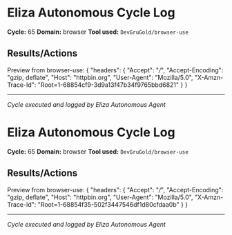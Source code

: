 # Eliza Autonomous Cycle Log

**Cycle:** 65
**Domain:** browser
**Tool used:** `DevGruGold/browser-use`

## Results/Actions
Preview from browser-use:
{
  "headers": {
    "Accept": "*/*", 
    "Accept-Encoding": "gzip, deflate", 
    "Host": "httpbin.org", 
    "User-Agent": "Mozilla/5.0", 
    "X-Amzn-Trace-Id": "Root=1-68854cf9-3d9a13f47b34f9765bbd6821"
  }
}


---
*Cycle executed and logged by Eliza Autonomous Agent*

# Eliza Autonomous Cycle Log

**Cycle:** 65
**Domain:** browser
**Tool used:** `DevGruGold/browser-use`

## Results/Actions
Preview from browser-use:
{
  "headers": {
    "Accept": "*/*", 
    "Accept-Encoding": "gzip, deflate", 
    "Host": "httpbin.org", 
    "User-Agent": "Mozilla/5.0", 
    "X-Amzn-Trace-Id": "Root=1-68854f35-502f3447546df1d80cfdaa0b"
  }
}


---
*Cycle executed and logged by Eliza Autonomous Agent*